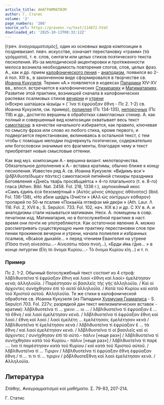 ```yaml
---
article_title: АНАГРАММАТИЗМ
author: Г. Статис
volume: '2'
page_numbers: '208'
source_url: https://pravenc.ru/text/114672.html
downloaded_at: '2025-10-13T08:32:12Z'
---
```


[греч. ἀναγραμματισμός], один из основных видов композиции в поздневизант. певч. искусстве, означает перестановку «грамм» (τὰ γράμματα), т. е. слов, синтагм или целых стихов поэтического текста песнопения. Из-за мелодической акцентировки и протяженности мелоса возникла необходимость повторения слогов, слов, целых фраз. А., как и др. прием [калофонического пения](<https://pravenc.ru/text/калофонического пения.html>) - [анаподизм](https://pravenc.ru/text/анаподизм.html), появился во 2-й пол. XIII в., в законченном виде сформировался в творчестве св. [Иоанна Кукузеля](<https://pravenc.ru/text/Иоанна Кукузеля.html>). Термин «А.» появляется в кодексах [Пападики](https://pravenc.ru/text/Пападики.html) XIV-XV вв., впосл. встречается в калофонических [Стихирарях](https://pravenc.ru/text/Стихирарях.html) и [Матиматариях](https://pravenc.ru/text/Матиматариях.html). Развитие этой практики, возникшей сначала в калофонических распевах псалмовых стихов [вечерни](https://pravenc.ru/text/вечерни.html) и [утрени](https://pravenc.ru/text/Утреня.html) («<span class="cu">Вскpю</span> <span class="cu">шата́шасѧ</span> <span class="cu">ꙗ҆зы́цы</span> » (῾´Ινα τί ἐφρύαξαν ἔθνη - Пс 2. 1-2) св. Иоанна Кукузеля, см. пример), [полиелея](https://pravenc.ru/text/полиелей.html) (Пс 134-135), [непорочных](https://pravenc.ru/text/непорочных.html) (Пс 118) и др., достигло вершины в обработках самогласных стихир. А. как полный и совершенный вид композиции охватывает весь текст [самогласна](https://pravenc.ru/text/самогласна.html): в качестве начального избирается, как правило, ключевая по смыслу фраза или слово из любого стиха, кроме первого, и подвергается перестановкам, вклиниваясь в остальной текст, с тем чтобы с помощью мелодии подчеркнуть поэтически, содержательно или богословски значимые его фрагменты, благодаря чему и текст приобретает новые смысловые оттенки.

Как вид муз. композиции А.- вершина визант. мелотворчества. Обязательное дополнение к А.- вставка кратимы, обычно ближе к концу песнопения. Известен ряд А. св. Иоанна Кукузеля: «<span class="cu">Ви́димъ</span> <span class="cu">вси́</span> » (̀ρδβλθυοτεΙδωμεν πάντες) самогласной литийной стихиры праздника Богоявления «<span class="cu">Дне́сь</span> <span class="cu">тва́рь</span> <span class="cu">просвѣща́етсѧ</span> » 4-го плагального (т. е. 8-го) гласа (Athen. Bibl. Nat. 2458. Fol. 218, 1336 г.), заупокойный икос «<span class="cu">Самъ</span> <span class="cu">є҆ди́нъ</span> <span class="cu">є҆сѝ</span> <span class="cu">безсме́ртный</span> » (Αὐτὸς μόνος ὑπάρχεις ἀθάνατος) (Ibid. Fol. 136-138), «<span class="cu">Но</span> <span class="cu">a5кw</span> <span class="cu">ще́дръ</span> <span class="cu">l3чи́сти</span> » (̓Αλλ̓ ὡς οἰκτίρμων κάθαρον) тропарей по 50-м псалме «<span class="cu">Покаѧ́нїѧ</span> <span class="cu">mтве́рзи</span> <span class="cu">мѝ</span> <span class="cu">двє́ри</span> » (Ath. Laur. Λ 116. Fol. 2, XVII в.; S. Sepulcri. 733. Fol. 102, нач. XIX в.) и др. С XV в. А. и анаподизмы стали называться матимами. Неск. А. помещены в совр. печатном изд. Матиматария, но в богослужебной практике в наст. время они почти не употребляются. Как остаточное явление А. можно рассматривать существующую ныне практику перестановки слов при пении прокимнов вечерни и утрени, начала полиелея и избранных псалмов, «<span class="cu">Всѧ́кое</span> <span class="cu">дыха́нїе...</span> » перед чтением Евангелия на утрене (Πᾶσα πνοὴ αἰνεσάτω...- Αἰνεσάτω πᾶσα πνοὴ...), «<span class="cu">Бpди</span> <span class="cu">и҆́мѧ</span> <span class="cu">гдⷭ҇не...</span> » в конце литургии (Εἴη τὸ ὄνομα Κυρίου...- Τὸ ὄνομα Κυρίου εἴη...) и т. п.

### Пример

Пс 2. 1-2. Обычный богослужебный текст состоит из 4 строф: ̀λδβλθυοτεΙνα τί ἐφρύαξαν ἔθνη καὶ λαοὶ <ἔθνη καὶ λαοὶ> ἐμελέτησαν κενά; ἀλληλούϊα. / Παρέστησαν οἱ βασιλεῖς τῆς γῆς̇ ἀλληλούϊα. / Καὶ οἱ ἄρχοντες συνήχθησαν ἐπὶ τὸ αὐτό̇ ἀλληλούϊα. / Κατὰ τοῦ Κυρίου καὶ κατὰ τοῦ Χριστοῦ αὐτοῦ. ̓Αλληλούϊα. Те же стихи в калофонической обработке св. Иоанна Кукузеля (из Пападики [Хурмузия Гиамалиса](<https://pravenc.ru/text/Хурмузия Гиамалиса.html>) - S. Sepulcri 703. Fol. 227v; разрядкой дан текст мелизматических вставок - кратим): ̀λδβλθυοτεΙνα τί ... χικινι ... ιιι ... / ̀λδβλθυοτεΙνα τί ἐφρύαξαν ἔ ... τὰ ἔθνη / καὶ λαοὶ ἐμελέτησαν κενά. / ̀λδβλθυοτεΙνα τί ἐφρύαξαν ἔθνη καὶ λαοὶ / ἔθνη καὶ λαοὶ / λαοὶ ἐμελέτη ... ἐμελέτησαν, ἐμελέτησαν κενά / ̀λδβλθυοτεΙνα τί ἐμελέτησαν κενά / ̀λδβλθυοτεΙνα τί ἐφρύαξαν ἔ ... τὰ ἔθνη / καὶ λαοὶ ἐμελέτησαν κενά. / ̀λδβλθυοτεΙνα τί οἱ βασιλεῖς καὶ οἱ ἄρχοντες / συνήχθησαν ἐπὶ τὸ αὐτό.- πάλιν [«еще раз»] / ̀λδβλθυοτεΙνα τί συνήχθησαν κατὰ τοῦ Κυρίου.- πάλιν [«еще раз»] / ̀λδβλθυοτεΙνα τί παρέ .... ἵνα τί παρέστησαν κατὰ τοῦ Κυρίου / καί κατὰ τοῦ Χριστοῦ αὐτοῦ. / ̀λδβλθυοτεΙνα τί ... Τιριριν / ̀λδβλθυοτεΙνα τί ἐφρύαξαν ἔθνη ἐφρύαξαν ἔθνη / τί ... τι τι τὶ ... τιριριν / ̀ρδβλθυοτεΕθνη καὶ λαοὶ ἐμελέτησαν κενά. / ̓Αλληλούϊα.

## Литература

Στάθης. ̓Αναγραμματισμοὶ καὶ μαθήματα. Σ. 79-83, 207-214.

Г. Статис
